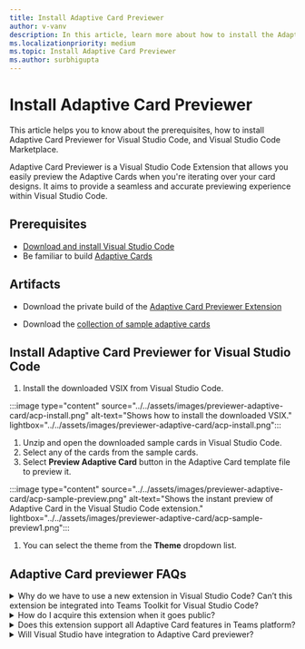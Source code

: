 ```yaml
---
title: Install Adaptive Card Previewer
author: v-vanv
description: In this article, learn more about how to install the Adaptive Card Previewer extension for Visual Studio Code code and Visual Studio Code Marketplace.
ms.localizationpriority: medium
ms.topic: Install Adaptive Card Previewer
ms.author: surbhigupta
---
```


# Install Adaptive Card Previewer

This article helps you to know about the prerequisites, how to install Adaptive Card Previewer for Visual Studio Code, and Visual Studio Code Marketplace.

Adaptive Card Previewer is a Visual Studio Code Extension that allows you easily preview the Adaptive Cards when you're iterating over your card designs. It aims to provide a seamless and accurate previewing experience within Visual Studio Code.

## Prerequisites

* [Download and install Visual Studio Code](https://code.visualstudio.com/Download)
* Be familiar to build [Adaptive Cards](../../task-modules-and-cards/cards/design-effective-cards.md)

## Artifacts

* Download the private build of the [Adaptive Card Previewer Extension](https://dev.azure.com/devdiv/_apis/resources/Containers/15555474/Drop?itemPath=Drop%2Fsamples-0.1.0-alpha.dbba2cf.zip )

* Download the [collection of sample adaptive cards](https://dev.azure.com/devdiv/_apis/resources/Containers/15555474/Drop?itemPath=Drop%2Fvscode-adaptive-cards-0.1.0-alpha.dbba2cf.vsix)

## Install Adaptive Card Previewer for Visual Studio Code

1. Install the downloaded VSIX from Visual Studio Code.

  :::image type="content" source="../../assets/images/previewer-adaptive-card/acp-install.png" alt-text="Shows how to install the downloaded VSIX." lightbox="../../assets/images/previewer-adaptive-card/acp-install.png":::

1. Unzip and open the downloaded sample cards in Visual Studio Code.
1. Select any of the cards from the sample cards.
1. Select **Preview Adaptive Card** button in the Adaptive Card template file to preview it.

  :::image type="content" source="../../assets/images/previewer-adaptive-card/acp-sample-preview.png" alt-text="Shows the instant preview of Adaptive Card in the Visual Studio Code extension." lightbox="../../assets/images/previewer-adaptive-card/acp-sample-preview1.png":::

1. You can select the theme from the **Theme** dropdown list.

## Adaptive Card previewer FAQs

<details>
<summary>Why do we have to use a new extension in Visual Studio Code? Can’t this extension be integrated into Teams Toolkit for Visual Studio Code?</summary>

It’s a standalone extension because we're using a closed-source package to render the Adaptive Cards to ensure that we maintain consistent rendering logic with the Teams platform. The Teams Toolkit is an open-source project, and we follow CELA guidance to not include dependencies on closed-source packages that 3-P developers don't have access to.
<br>
&nbsp;
</details>
<details>
<summary>How do I acquire this extension when it goes public?</summary>

We plan to publish this extension in Visual Studio Code Extension Marketplace. The Teams Toolkit will include an entry point to trigger the installation of this extension whenever you open an Adaptive Card Template file.
<br>
&nbsp;
</details>
<details>
<summary>Does this extension support all Adaptive Card features in Teams platform?</summary>

No. Unfortunately, there are several [limitations](adaptive-card-previewer.md#limitations) that the Adaptive Card previewer extension can't currently support. We might solve them in the future iterations.
<br>
&nbsp;
</details>
<details>
<summary>Will Visual Studio have integration to Adaptive Card previewer?</summary>

Yes, we plan to integrate the Adaptive Card previewer into Teams Toolkit for Visual Studio directly in Q4 CY 2023, instead of through a dedicated extension. This change is due to the closed-source nature of the Teams Toolkit for Visual Studio extension.
<br>
&nbsp;
</details>
